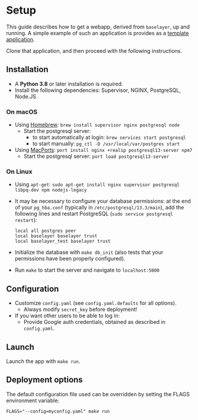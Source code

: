 # Setup

This guide describes how to get a webapp, derived from `baselayer`, up
and running.  A simple example of such an application is provides as a
[template application](https://github.com/cesium-ml/baselayer_template_app).

Clone that application, and then proceed with the following instructions.

## Installation

- A **Python 3.8** or later installation is required.
- Install the following dependencies: Supervisor, NGINX, PostgreSQL, Node.JS

### On macOS

- Using [Homebrew](http://brew.sh/): `brew install supervisor nginx postgresql node`
  - Start the postgresql server:
    - to start automatically at login: `brew services start postgresql`
    - to start manually: `pg_ctl -D /usr/local/var/postgres start`
- Using [MacPorts](https://www.macports.org): `port install nginx +realip postgresql13-server npm7`
  - Start the postgresql server: `port load postgresql13-server`

### On Linux

- Using `apt-get`:
  `sudo apt-get install nginx supervisor postgresql libpq-dev npm nodejs-legacy`
- It may be necessary to configure your database permissions: at
  the end of your `pg_hba.conf` (typically in `/etc/postgresql/13.3/main`),
  add the following lines and restart PostgreSQL
  (`sudo service postgresql restart`):
  ```
  local all postgres peer
  local baselayer baselayer trust
  local baselayer_test baselayer trust
  ```

- Initialize the database with `make db_init` (also tests that your
  permissions have been properly configured).

- Run `make` to start the server and navigate to `localhost:5000`

## Configuration

- Customize `config.yaml` (see `config.yaml.defaults` for all options).
  - Always modify `secret_key` before deployment!
- If you want other users to be able to log in:
  - Provide Google auth credentials, obtained as described in `config.yaml`.

## Launch

Launch the app with `make run`.

## Deployment options

The default configuration file used can be overridden by setting the
FLAGS environment variable:

```
FLAGS="--config=myconfig.yaml" make run
```
